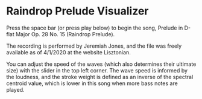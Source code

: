 Raindrop Prelude Visualizer
===========================

Press the space bar (or press play below) to begin the song, Prelude in D-flat Major Op. 28 No. 15 (Raindrop Prelude). 

The recording is performed by Jeremiah Jones, and the file was freely available as of 4/1/2020 at the website Lisztonian. 

You can adjust the speed of the waves (which also determines their ultimate size) with the slider in the top left corner. The wave speed is informed by the loudness, and the stroke weight is defined as an inverse of the spectral centroid value, which is lower in this song when more bass notes are played.